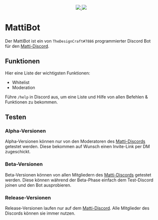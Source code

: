 <p align="center">
  <a href="https://github.com/TheDesignCraftYT">
     <img src="https://forthebadge.com/images/badges/built-with-love.svg"/>
  </a>
    <a href="https://java.com/">
      <img src="https://forthebadge.com/images/badges/made-with-java.svg"/>
  </a>
</p>

# MattiBot
Der MattiBot ist ein von `TheDesignCraft#7886` programmierter Discord Bot für den [Matti-Discord](https://discord.gg/SBhtxjgt57).

## Funktionen
Hier eine Liste der wichtigsten Funktionen:
- Whitelist
- Moderation

Führe `/help` in Discord aus, um eine Liste und Hilfe von allen Befehlen & Funktionen zu bekommen.

## Testen
### Alpha-Versionen
Alpha-Versionen können nur von den Moderatoren des [Matti-Discords](https://discord.gg/SBhtxjgt57) getestet werden.
Diese bekommen auf Wunsch einen Invite-Link per DM zugeschickt.
### Beta-Versionen
Beta-Versionen können von allen Mitgliedern des [Matti-Discords](https://discord.gg/SBhtxjgt57) getestet werden.
Diese können während der Beta-Phase einfach dem Test-Discord joinen und den Bot ausprobieren.
### Release-Versionen
Release-Versionen laufen nur auf dem [Matti-Discord](https://discord.gg/SBhtxjgt57).
Alle Mitglieder des Discords können sie immer nutzen.
